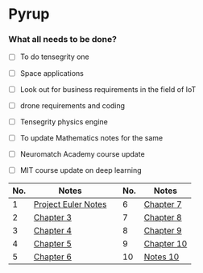 # Pyrup


### What all needs to be done?
- [ ] To do tensegrity one
- [ ] Space applications
- [ ] Look out for business requirements in the field of IoT
- [ ] drone requirements and coding
- [ ] Tensegrity physics engine
- [ ] To update Mathematics notes for the same
- [ ] Neuromatch Academy course update
- [ ] MIT course update on deep learning


| No. | Notes | | No. | Notes |
| --- | --- | --- | --- | --- |
| 1 | <a href="https://github.com/Curovearth/LearnPython.py/blob/main/00-Project%20Euler%20Problems/projectEulernotes.pdf">Project Euler Notes</a> | | 6 | <a href="https://github.com/Curovearth/LearnPython.py/blob/main/06-Exceptions%20and%20Assertions/notes6.pdf">Chapter 7</a> |
| 2 | <a href="https://github.com/Curovearth/LearnPython.py/blob/main/02-Some%20Simple%20Numerical%20Programs/notes.pdf">Chapter 3</a> | | 7 | <a href="https://github.com/Curovearth/LearnPython.py/blob/main/07-OOPS/notes7.pdf">Chapter 8</a> |
| 3 | <a href="https://github.com/Curovearth/LearnPython.py/blob/main/03-Functions%2C%20Scoping%20and%20Abstraction/notes.pdf">Chapter 4</a> | | 8 | <a href="https://github.com/Curovearth/LearnPython.py/blob/main/08-A%20simplistic%20Introduction%20to%20Algorithmic%20Complexity/notes8.pdf">Chapter 9</a> |
| 4 | <a href="https://github.com/Curovearth/LearnPython.py/blob/main/04-Structured%20types%2C%20Mutability%2C%20and%20HOF/notes4.pdf">Chapter 5</a> | | 9 | <a href="https://github.com/Curovearth/LearnPython.py/blob/main/09-Some%20Simple%20Algorithms%20and%20Data%20Structures/notes9.pdf">Chapter 10</a> |
| 5 | <a href="https://github.com/Curovearth/LearnPython.py/blob/main/05-Testing%20and%20Debugging/notes5.pdf">Chapter 6</a> | | 10 | <a href="">Notes 10</a> |
  
